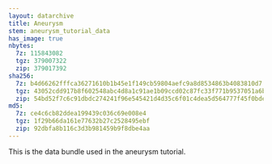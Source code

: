 ```yaml
---
layout: datarchive
title: Aneurysm
stem: aneurysm_tutorial_data
has_image: true
nbytes:
  7z: 115843082
  tgz: 379007322
  zip: 379017392
sha256:
  7z: b4d66262fffca36271610b1b45e1f149cb59804aefc9a8d8534863b4083810d7
  tgz: 43052cdd917b8f602548abc4d8a1c91ae1b09ccd02c87fc33f771b9537051a6b
  zip: 54bd52f7c6c91dbdc274241f96e545421d4d35c6f01c4dea5d564777f45f0bde
md5:
  7z: ce4c6cb82ddea199439c036c69e008e4
  tgz: 1f29b66da161e77632b27c2528495ebf
  zip: 92dbfa8b116c3d3b981459b9f8dbe4aa
---
```

This is the data bundle used in the aneurysm tutorial.
